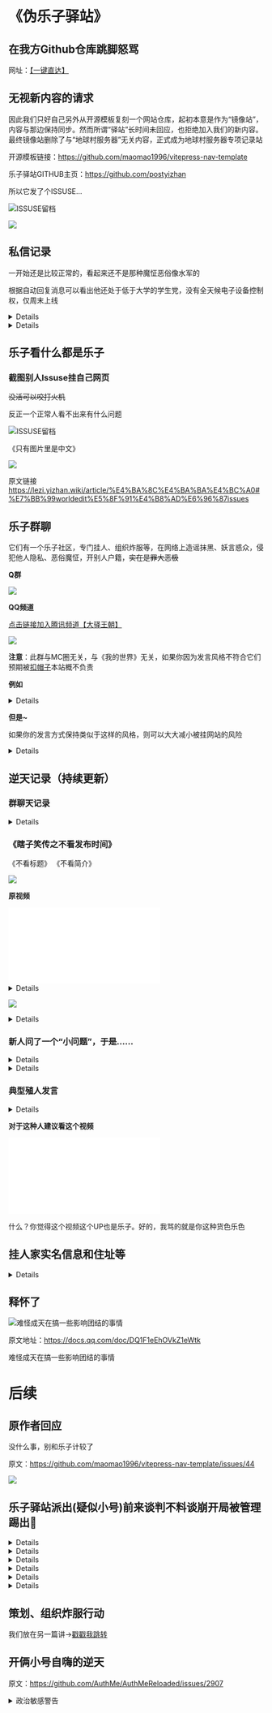 # 《伪乐子驿站》

## 在我方Github仓库跳脚怒骂

网址：[【一键直达】](https://github.com/MinecraftEarthVillage/lezi/issues/1)

## 无视新内容的请求

因此我们只好自己另外从开源模板复刻一个网站仓库，起初本意是作为“镜像站”，内容与那边保持同步。然而所谓“驿站”长时间未回应，也拒绝加入我们的新内容。最终镜像站删除了与“地球村服务器”无关内容，正式成为地球村服务器专项记录站

开源模板链接：https://github.com/maomao1996/vitepress-nav-template

乐子驿站GITHUB主页：https://github.com/postyizhan

所以它发了个ISSUSE...

![ISSUSE留档](/others/乐子驿站/屏幕截图_20-1-2025_205541_github.com.jpeg)

![](/others/乐子驿站/3.jpg)

## 私信记录

一开始还是比较正常的，看起来还不是那种魔怔恶俗像水军的

根据自动回复消息可以看出他还处于低于大学的学生党，没有全天候电子设备控制权，仅周末上线

<details>

![](/others/乐子驿站/私信记录/1.jpg)
![](/others/乐子驿站/私信记录/2.jpg)
![](/others/乐子驿站/私信记录/3.jpg)
![](/others/乐子驿站/私信记录/4.jpg)

</details>

<details>

![](/others/乐子驿站/QQ主页.png)

后面因为一直不回信息（即便周末了，也没提示上学了也并没有消息）所以已经删除好友了~~（据说“战狼”这个QQ是腐竹借用同学的所以不能加太多群和用户）~~

</details>

## 乐子看什么都是乐子

### 截图别人Issuse挂自己网页

~~没活可以咬打火机~~

反正一个正常人看不出来有什么问题

![ISSUSE留档](/others/乐子驿站/别人提的反馈也挂出去.png)

《只有图片里是中文》

![](/others/乐子驿站/worldedit.png)

原文链接 https://lezi.yizhan.wiki/article/%E4%BA%8C%E4%BA%BA%E4%BC%A0#%E7%BB%99worldedit%E5%8F%91%E4%B8%AD%E6%96%87issues

## 乐子群聊

它们有一个乐子社区，专门挂人、组织炸服等，在网络上造谣抹黑、妖言惑众，侵犯他人隐私、恶俗魔怔，开别人户籍，~~实在是罪大恶极~~

**Q群**

![](/others/乐子驿站/乐子群聊.jpg)

**QQ频道**

[点击链接加入腾讯频道【大驿王朝】](https://pd.qq.com/s/93ybt5uhi?businessType=9)

![](/others/乐子驿站/乐子频道.jpg)

**注意**：此群与MC圈无关，与《我的世界》无关，如果你因为发言风格不符合它们预期被[扣帽子](https://lezi.yizhan.wiki/)本站概不负责

**例如**

<details>

- 原文地址：

https://lezi.yizhan.wiki/article/Pojun%E4%BC%A0

https://lezi.yizhan.wiki/article/NiceHello%E4%BC%A0

![](/others/乐子驿站/发言不合它们预期.png)

</details>

**但是~**

如果你的发言方式保持类似于这样的风格，则可以大大减小被挂网站的风险

<details>

![](/others/乐子驿站/模范发言.jpg)

</details>

## 逆天记录（持续更新）

### 群聊天记录

<details>

![](/others/乐子驿站/1.jpg)

</details>

### 《瞎子笑传之不看发布时间》

《不看标题》
《不看简介》

![](/others/乐子驿站/瞎子笑传/瞎子笑传之不看发布时间.jpg)

**原视频**

<iframe src="//player.bilibili.com/player.html?isOutside=true&aid=954811152&bvid=BV15W4y1Q7RD&cid=1163756681&p=1" scrolling="no" border="0" frameborder="no" framespacing="0" allowfullscreen="true"></iframe>

<details>

![](/others/乐子驿站/瞎子笑传/瞎子1.jpg)

![](/others/乐子驿站/瞎子笑传/瞎子2.jpg)

</details>

![](/others/乐子驿站/1.jpg)

<details>

![](/others/乐子驿站/2.jpg)

</details>

### 新人问了一个“小问题”，于是……

<details>

![](/others/乐子驿站/幽默复读机.jpg)

</details>

<details>

### 试图举报我方网站，但不料我们只是模板相同

![](/others/乐子驿站/试图举报.jpg)

</details>

### 典型殖人发言

<details>

![](/others/乐子驿站/殖人言论.jpg)

**这就得发一下QQ了**

![](/others/乐子驿站/殖人2.jpg)

</details>

**对于这种人建议看这个视频**

<iframe src="//player.bilibili.com/player.html?isOutside=true&aid=1656728206&bvid=BV1UE421c7zR&cid=25656363767&p=1" scrolling="no" border="0" frameborder="no" framespacing="0" allowfullscreen="true"></iframe>

什么？你觉得这个视频这个UP也是乐子。好的，我骂的就是你这种货色乐色

## 挂人家实名信息和住址等

<details>

![](/others/乐子驿站/挂别人实名信息.png)

</details>

## 释怀了

![难怪成天在搞一些影响团结的事情](/others/乐子驿站/极端.png)

原文地址：https://docs.qq.com/doc/DQ1F1eEhOVkZ1eWtk

难怪成天在搞一些影响团结的事情



# 后续

## 原作者回应

没什么事，别和乐子计较了

原文：https://github.com/maomao1996/vitepress-nav-template/issues/44

![](/others/乐子驿站/原作者回应.png)

## 乐子驿站派出(疑似小号)前来谈判不料谈崩开局被管理踢出🤣

<details>

![](/others/乐子驿站/bottle/bottle1.jpg)

</details>

<details>

![](/others/乐子驿站/bottle/bottle2.jpg)

</details>

<details>

![](/others/乐子驿站/bottle/bottle3.jpg)

</details>

<details>

![](/others/乐子驿站/bottle/bottle4.jpg)

</details>

<details>

![](/others/乐子驿站/bottle/bottle5.jpg)

</details>

<details>

![](/others/乐子驿站/bottle/bottle被踢.jpg)

</details>

## 策划、组织炸服行动

我们放在另一篇讲→[戳戳我跳转](/article/1·23事件)

## 开俩小号自嗨的逆天

原文：https://github.com/AuthMe/AuthMeReloaded/issues/2907

<details>
<summary>政治敏感警告</summary>

![](/others/乐子驿站/屏幕截图 2025-02-26 201607.png)

</details>